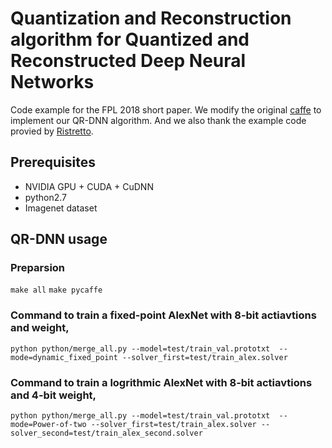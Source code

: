 # Quantization and Reconstruction algorithm for Quantized and Reconstructed Deep Neural Networks

Code example for the FPL 2018 short paper. We modify the original [caffe](http://caffe.berkeleyvision.org/) to implement our QR-DNN algorithm. And we also thank the example code provied by [Ristretto](http://ristretto.lepsucd.com/).

## Prerequisites
- NVIDIA GPU + CUDA + CuDNN
- python2.7
- Imagenet dataset


## QR-DNN usage

### Preparsion
`make all`
`make pycaffe`

### Command to train a fixed-point AlexNet with 8-bit actiavtions and weight,
`python python/merge_all.py --model=test/train_val.prototxt  --mode=dynamic_fixed_point --solver_first=test/train_alex.solver`

### Command to train a logrithmic AlexNet with 8-bit actiavtions and 4-bit weight,
`python python/merge_all.py --model=test/train_val.prototxt  --mode=Power-of-two --solver_first=test/train_alex.solver --solver_second=test/train_alex_second.solver`
